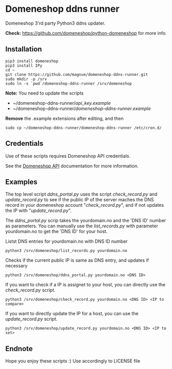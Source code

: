 Domeneshop ddns runner
=====================

Domeneshop 3'rd party Python3 ddns updater.

**Check:** https://github.com/domeneshop/python-domeneshop for more info.

Installation
------------

```
pip3 install domeneshop
pip3 install IPy
cd ~
git clone https://github.com/magnue/domeneshop-ddns-runner.git
sudo mkdir -p /srv
sudo ln -s `pwd`/domeneshop-ddns-runner /srv/domeneshop
```

**Note:** You need to update the scripts
* ~/domeneshop-ddns-runner/*api_key.example*
* ~/domeneshop-ddns-runner/*domeneshop-ddns-runner.example*

**Remove** the .example extensions after editing, and then
```
sudo cp ~/domeneshop-ddns-runner/domeneshop-ddns-runner /etc/cron.d/
```

Credentials
-----------

Use of these scripts requires Domeneshop API credentials.

See the [Domeneshop API](https://api.domeneshop.no/docs) documentation for more information.

Examples
--------
The top level script *ddns_portal.py* uses the script *check_record.py* and *update_record.py*
to see if the public IP of the server maches the DNS record in your domeneshop account "*check_record.py*",
and if not updates the IP with "*update_record.py*".

The *ddns_portal.py* scrip takes the yourdomain.no and the 'DNS ID' number as parameters. 
You can manually use the *list_records.py* with parameter yourdomain.no to get the 'DNS ID' for your host.

Listst DNS entries for yourdomain.no with DNS ID number

``python3 /srv/domeneshop/list_records.py yourdomain.no``

Checks if the current public IP is same as DNS entry, and updates if necessary

``python3 /srv/domeneshop/ddns_portal.py yourdomain.no <DNS ID>``

If you want to check if a IP is assignet to your host, you can directly use the *check_record.py* script.

``python3 /srv/domeneshop/check_record.py yourdomain.no <DNS ID> <IP to compare>``

If you want to directly update the IP for a host, you can use the *update_record.py* script.

``python3 /srv/domeneshop/update_record.py yourdomain.no <DNS ID> <IP to set>``

Endnote
-------
Hope you enjoy these scripts :)
Use accordingly to LICENSE file
